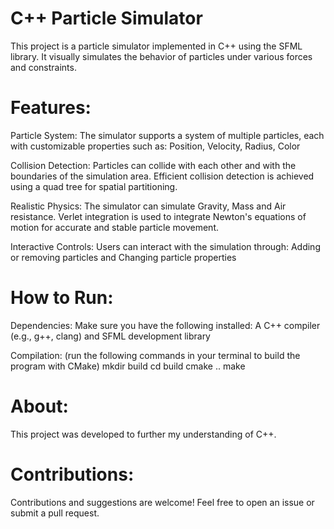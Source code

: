 C++ Particle Simulator
===========================
This project is a particle simulator implemented in C++ using the SFML library. It visually simulates the behavior of particles under various forces and constraints.

Features: 
===========================
Particle System: The simulator supports a system of multiple particles, each with customizable properties such as: Position, Velocity, Radius, Color

Collision Detection: Particles can collide with each other and with the boundaries of the simulation area. Efficient collision detection is achieved using a quad tree for spatial partitioning.

Realistic Physics: The simulator can simulate Gravity, Mass and Air resistance. Verlet integration is used to integrate Newton's equations of motion for accurate and stable particle movement.

Interactive Controls: Users can interact with the simulation through: Adding or removing particles and Changing particle properties

How to Run:
===========================
Dependencies: Make sure you have the following installed: A C++ compiler (e.g., g++, clang) and SFML development library

Compilation: (run the following commands in your terminal to build the program with CMake)
mkdir build
cd build
cmake ..
make

About:
===========================
This project was developed to further my understanding of C++.

Contributions:
===========================
Contributions and suggestions are welcome! Feel free to open an issue or submit a pull request.